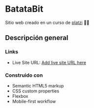 # BatataBit
Sitio web creado en un curso de [platzi]() 💚🚀

## Descripción general

### Links
- Live Site URL: [Add live site URL here](https://your-live-site-url.com)

### Construido con
- Semantic HTML5 markup
- CSS custom properties
- Flexbox
- Mobile-first workflow

